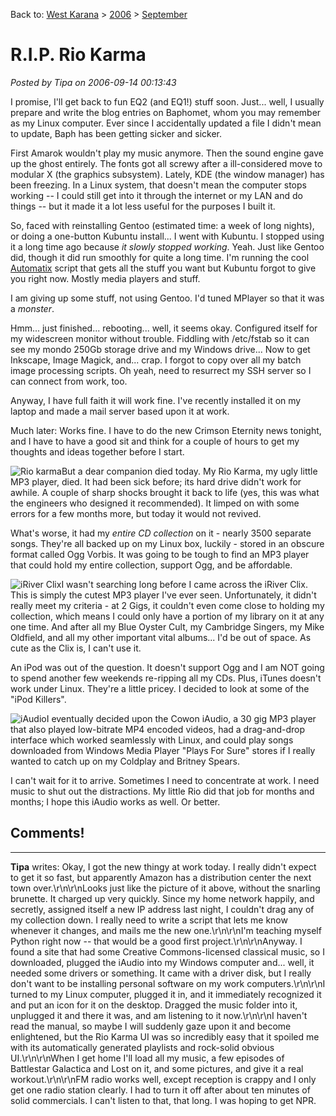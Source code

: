 Back to: [West Karana](/posts/westkarana.md) > [2006](/posts/2006/westkarana.md) > [September](./westkarana.md)
# R.I.P. Rio Karma

*Posted by Tipa on 2006-09-14 00:13:43*

I promise, I'll get back to fun EQ2 (and EQ1!) stuff soon. Just... well, I usually prepare and write the blog entries on Baphomet, whom you may remember as my Linux computer. Ever since I accidentally updated a file I didn't mean to update, Baph has been getting sicker and sicker.

First Amarok wouldn't play my music anymore. Then the sound engine gave up the ghost entirely. The fonts got all screwy after a ill-considered move to modular X (the graphics subsystem). Lately, KDE (the window manager) has been freezing. In a Linux system, that doesn't mean the computer stops working -- I could still get into it through the internet or my LAN and do things -- but it made it a lot less useful for the purposes I built it.

So, faced with reinstalling Gentoo (estimated time: a week of long nights), or doing a one-button Kubuntu install... I went with Kubuntu. I stopped using it a long time ago because *it slowly stopped working*. Yeah. Just like Gentoo did, though it did run smoothly for quite a long time. I'm running the cool [Automatix](http://www.getautomatix.com/ "Automatix") script that gets all the stuff you want but Kubuntu forgot to give you right now. Mostly media players and stuff.

I am giving up some stuff, not using Gentoo. I'd tuned MPlayer so that it was a *monster*.

Hmm... just finished... rebooting... well, it seems okay. Configured itself for my widescreen monitor without trouble. Fiddling with /etc/fstab so it can see my mondo 250Gb storage drive and my Windows drive... Now to get Inkscape, Image Magick, and... crap. I forgot to copy over all my batch image processing scripts. Oh yeah, need to resurrect my SSH server so I can connect from work, too.

Anyway, I have full faith it will work fine. I've recently installed it on my laptop and made a mail server based upon it at work.

Much later: Works fine. I have to do the new Crimson Eternity news tonight, and I have to have a good sit and think for a couple of hours to get my thoughts and ideas together before I start.

![Rio karma](http://images.google.com/images?q=tbn:4fC6Y_h_k7AzXM:http://images.21cn.com/2003/12/04/1432516.jpg "Rio karma")But a dear companion died today. My Rio Karma, my ugly little MP3 player, died. It had been sick before; its hard drive didn't work for awhile. A couple of sharp shocks brought it back to life (yes, this was what the engineers who designed it recommended). It limped on with some errors for a few months more, but today it would not revived.

What's worse, it had my *entire CD collection* on it - nearly 3500 separate songs. They're all backed up on my Linux box, luckily - stored in an obscure format called Ogg Vorbis. It was going to be tough to find an MP3 player that could hold my entire collection, support Ogg, and be affordable.

![iRiver Clix](http://images.google.com/images?q=tbn:3c9wDSszWhDf4M:http://gadgets.macworld.com/images/2006/05/iriver-clix.jpg "iRiver Clix")I wasn't searching long before I came across the iRiver Clix. This is simply the cutest MP3 player I've ever seen. Unfortunately, it didn't really meet my criteria - at 2 Gigs, it couldn't even come close to holding my collection, which means I could only have a portion of my library on it at any one time. And after all my Blue Oyster Cult, my Cambridge Singers, my Mike Oldfield, and all my other important vital albums... I'd be out of space. As cute as the Clix is, I can't use it.

An iPod was out of the question. It doesn't support Ogg and I am NOT going to spend another few weekends re-ripping all my CDs. Plus, iTunes doesn't work under Linux. They're a little pricey. I decided to look at some of the "iPod Killers".

![iAudio](http://images.google.com/images?q=tbn:flSiT4xGtwrkVM:http://www.uhu.ch/images/iaudio_x5.gif "iAudio")I eventually decided upon the Cowon iAudio, a 30 gig MP3 player that also played low-bitrate MP4 encoded videos, had a drag-and-drop interface which worked seamlessly with Linux, and could play songs downloaded from Windows Media Player "Plays For Sure" stores if I really wanted to catch up on my Coldplay and Britney Spears.

I can't wait for it to arrive. Sometimes I need to concentrate at work. I need music to shut out the distractions. My little Rio did that job for months and months; I hope this iAudio works as well. Or better.
## Comments!
---
**Tipa** writes: Okay, I got the new thingy at work today. I really didn't expect to get it so fast, but apparently Amazon has a distribution center the next town over.\r\n\r\nLooks just like the picture of it above, without the snarling brunette. It charged up very quickly. Since my home network happily, and secretly, assigned itself a new IP address last night, I couldn't drag any of my collection down. I really need to write a script that lets me know whenever it changes, and mails me the new one.\r\n\r\nI'm teaching myself Python right now -- that would be a good first project.\r\n\r\nAnyway. I found a site that had some Creative Commons-licensed classical music, so I downloaded, plugged the iAudio into my Windows computer and... well, it needed some drivers or something. It came with a driver disk, but I really don't want to be installing personal software on my work computers.\r\n\r\nI turned to my Linux computer, plugged it in, and it immediately recognized it and put an icon for it on the desktop. Dragged the music folder into it, unplugged it and there it was, and am listening to it now.\r\n\r\nI haven't read the manual, so maybe I will suddenly gaze upon it and become enlightened, but the Rio Karma UI was so incredibly easy that it spoiled me with its automatically generated playlists and rock-solid obvious UI.\r\n\r\nWhen I get home I'll load all my music, a few episodes of Battlestar Galactica and Lost on it, and some pictures, and give it a real workout.\r\n\r\nFM radio works well, except reception is crappy and I only get one radio station clearly. I had to turn it off after about ten minutes of solid commercials. I can't listen to that, that long. I was hoping to get NPR.
